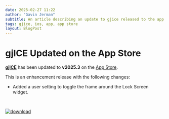 ```yaml
---
date: 2025-02-27 11:22
author: "Gavin Jerman"
subtitle: An article describing an update to gjice released to the app store.
tags: gjice, ios, app, app store
layout: BlogPost
---
```


# gjICE Updated on the App Store

[**gjICE**](/projects/gjICE) has been updated to **v2025.3** on the [App Store](https://apps.apple.com/gb/app/gjice/id6443990092?platform=iphone).

This is an enhancement release with the following changes:
- Added a user setting to toggle the frame around the Lock Screen widget.
<br>

[![download](/images/Download_on_the_App_Store_Badge_US-UK_RGB_blk_092917.svg)](https://apps.apple.com/gb/app/gjice/id6443990092?platform=iphone)
